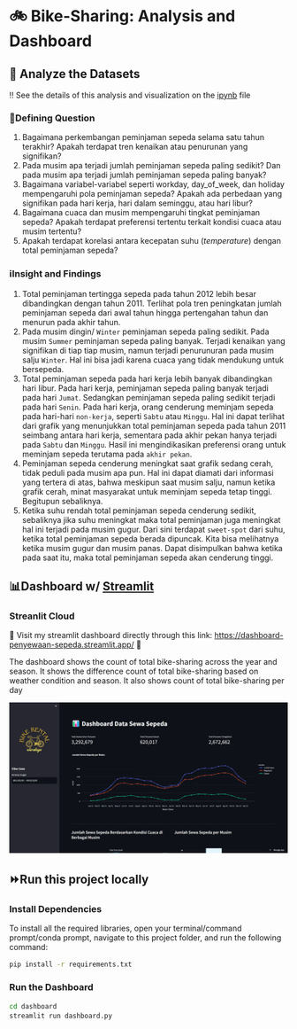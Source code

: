 # 🚲 Bike-Sharing: Analysis and Dashboard

## 📝 Analyze the Datasets
‼️ See the details of this analysis and visualization on the [ipynb](https://github.com/1ssc/submission/blob/main/Proyek_Analisis_Data.ipynb) file

### 🤔Defining Question
1. Bagaimana perkembangan peminjaman sepeda selama satu tahun terakhir? Apakah terdapat tren kenaikan atau penurunan yang signifikan?
2. Pada musim apa terjadi jumlah peminjaman sepeda paling sedikit? Dan pada musim apa terjadi jumlah peminjaman sepeda paling banyak?
3. Bagaimana variabel-variabel seperti workday, day_of_week, dan holiday mempengaruhi pola peminjaman sepeda? Apakah ada perbedaan yang signifikan pada hari kerja, hari dalam seminggu, atau hari libur?
4. Bagaimana cuaca dan musim mempengaruhi tingkat peminjaman sepeda? Apakah terdapat preferensi tertentu terkait kondisi cuaca atau musim tertentu?
5. Apakah terdapat korelasi antara kecepatan suhu (*temperature*) dengan total peminjaman sepeda?

### ℹ️Insight and Findings
1. Total peminjaman tertingga sepeda pada tahun 2012 lebih besar dibandingkan dengan tahun 2011. Terlihat pola tren peningkatan jumlah peminjaman sepeda dari awal tahun hingga pertengahan tahun dan menurun pada akhir tahun.
2. Pada musim dingin/ `Winter` peminjaman sepeda paling sedikit. Pada musim `Summer` peminjaman sepeda paling banyak. Terjadi kenaikan yang signifikan di tiap tiap musim, namun terjadi penurunuran pada musim salju `Winter`. Hal ini bisa jadi karena cuaca yang tidak mendukung untuk bersepeda.
3. Total peminjaman sepeda pada hari kerja lebih banyak dibandingkan hari libur. Pada hari kerja, peminjaman sepeda paling banyak terjadi pada hari `Jumat`. Sedangkan peminjaman sepeda paling sedikit terjadi pada hari `Senin`. Pada hari kerja, orang cenderung meminjam sepeda pada hari-hari `non-kerja`, seperti `Sabtu` atau `Minggu`. Hal ini dapat terlihat dari grafik yang menunjukkan total peminjaman sepeda pada tahun 2011 seimbang antara hari kerja, sementara pada akhir pekan hanya terjadi pada `Sabtu` dan `Minggu`. Hasil ini mengindikasikan preferensi orang untuk meminjam sepeda terutama pada `akhir pekan`.
4. Peminjaman sepeda cenderung meningkat saat grafik sedang cerah, tidak peduli pada musim apa pun. Hal ini dapat diamati dari informasi yang tertera di atas, bahwa meskipun saat musim salju, namun ketika grafik cerah, minat masyarakat untuk meminjam sepeda tetap tinggi. Begitupun sebaliknya.
5. Ketika suhu rendah total peminjaman sepeda cenderung sedikit, sebaliknya jika suhu meningkat maka total peminjaman juga meningkat hal ini terjadi pada musim gugur. Dari sini terdapat `sweet-spot` dari suhu, ketika total peminjaman sepeda berada dipuncak. Kita bisa melihatnya ketika musim gugur dan musim panas. Dapat disimpulkan bahwa ketika pada saat itu, maka total peminjaman sepeda akan cenderung tinggi.

## 📊Dashboard w/ [Streamlit](https://dashboard-penyewaan-sepeda.streamlit.app/)
### Streanlit Cloud
🔗 Visit my streamlit dashboard directly through this link: https://dashboard-penyewaan-sepeda.streamlit.app/ 🔗

The dashboard shows the count of total bike-sharing across the year and season. It shows the difference count of total bike-sharing based on weather condition and season. It also shows count of total bike-sharing per day

<p align="center">
  <img src="https://github.com/1ssc/submission/blob/main/screenshots_dashboard.jpeg"/>

## ⏩Run this project locally
### Install Dependencies
To install all the required libraries, open your terminal/command prompt/conda prompt, navigate to this project folder, and run the following command:
```bash
pip install -r requirements.txt
```

### Run the Dashboard
```bash
cd dashboard
streamlit run dashboard.py
```
